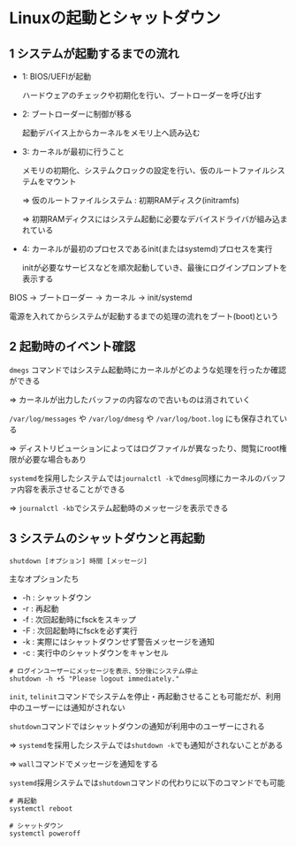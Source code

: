 # Linuxの起動とシャットダウン

## 1 システムが起動するまでの流れ

- 1: BIOS/UEFIが起動

  ハードウェアのチェックや初期化を行い、ブートローダーを呼び出す

- 2: ブートローダーに制御が移る

  起動デバイス上からカーネルをメモリ上へ読み込む

- 3: カーネルが最初に行うこと

  メモリの初期化、システムクロックの設定を行い、仮のルートファイルシステムをマウント

  => 仮のルートファイルシステム : 初期RAMディスク(initramfs)

  => 初期RAMディクスにはシステム起動に必要なデバイスドライバが組み込まれている

- 4: カーネルが最初のプロセスであるinit(またはsystemd)プロセスを実行

  initが必要なサービスなどを順次起動していき、最後にログインプロンプトを表示する

BIOS → ブートローダー → カーネル → init/systemd

電源を入れてからシステムが起動するまでの処理の流れをブート(boot)という

## 2 起動時のイベント確認

`dmegs` コマンドではシステム起動時にカーネルがどのような処理を行ったか確認ができる

=> カーネルが出力したバッファの内容なので古いものは消されていく

`/var/log/messages` や `/var/log/dmesg` や `/var/log/boot.log` にも保存されている

=> ディストリビューションによってはログファイルが異なったり、閲覧にroot権限が必要な場合もあり

`systemd`を採用したシステムでは`journalctl -k`で`dmesg`同様にカーネルのバッファ内容を表示させることができる

=> `journalctl -kb`でシステム起動時のメッセージを表示できる

## 3 システムのシャットダウンと再起動

```
shutdown [オプション] 時間 [メッセージ]
```

主なオプションたち
- -h : シャットダウン
- -r : 再起動
- -f : 次回起動時にfsckをスキップ
- -F : 次回起動時にfsckを必ず実行
- -k : 実際にはシャットダウンせず警告メッセージを通知
- -c : 実行中のシャットダウンをキャンセル

```
# ログインユーザーにメッセージを表示、5分後にシステム停止
shutdown -h +5 "Please logout immediately."
```

`init`, `telinit`コマンドでシステムを停止・再起動させることも可能だが、利用中のユーザーには通知がされない

`shutdown`コマンドではシャットダウンの通知が利用中のユーザーにされる

=> `systemd`を採用したシステムでは`shutdown -k`でも通知がされないことがある

=> `wall`コマンドでメッセージを通知をする

`systemd`採用システムでは`shutdown`コマンドの代わりに以下のコマンドでも可能

```
# 再起動
systemctl reboot

# シャットダウン
systemctl poweroff
```


